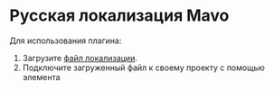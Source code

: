 # Русская локализация Mavo 

Для использования плагина:
  1. Загрузите [файл локализации](https://github.com/sharabin/mavo-locale-ru/blob/master/mavo-locale-ru.js).
  2. Подключите загруженный файл к своему проекту с помощью элемента **<script>**.
  3. Добавьте атрибут **lang="ru"** к корневому элементу **Mavo**.

**P. S.** Дополнительно нужно внести правки в файл **mavo.css**, подменив жёстко закодированные (на текущий момент) строки:

```CSS
.mv-message.mv-warning::before {
  content: "⚠️ Внимание: ";
}

.mv-message.mv-error::before {
  content: "😳 Ой! ";
}

.mv-message::before {
    content: "Уведомление: ";
}

time[property][aria-label][mv-mode="edit"].mv-empty::before {
  content: "(Нет " attr(aria-label) ")";
}
```

С более подробной информацией по локализации Mavo можно ознакомиться [здесь](https://mavo.io/docs/ui/#localization).
